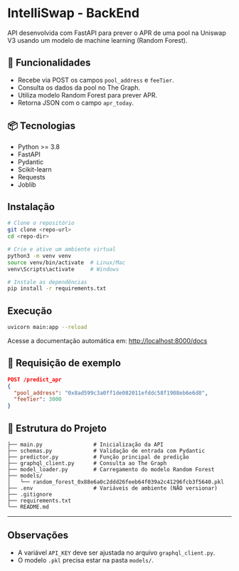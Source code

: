 # IntelliSwap - BackEnd

API desenvolvida com FastAPI para prever o APR de uma pool na Uniswap V3 usando um modelo de machine learning (Random Forest).

## 🚀 Funcionalidades

- Recebe via POST os campos `pool_address` e `feeTier`.
- Consulta os dados da pool no The Graph.
- Utiliza modelo Random Forest para prever APR.
- Retorna JSON com o campo `apr_today`.

## 📦 Tecnologias

- Python >= 3.8
- FastAPI
- Pydantic
- Scikit-learn
- Requests
- Joblib

## Instalação

```bash
# Clone o repositório
git clone <repo-url>
cd <repo-dir>

# Crie e ative um ambiente virtual
python3 -m venv venv
source venv/bin/activate  # Linux/Mac
venv\Scripts\activate     # Windows

# Instale as dependências
pip install -r requirements.txt
```

## Execução

```bash
uvicorn main:app --reload
```

Acesse a documentação automática em: [http://localhost:8000/docs](http://localhost:8000/docs)

## 🧪 Requisição de exemplo

```json
POST /predict_apr
{
  "pool_address": "0x8ad599c3a0ff1de082011efddc58f1908eb6e6d8",
  "feeTier": 3000
}
```

## 📁 Estrutura do Projeto

```
├── main.py                # Inicialização da API
├── schemas.py             # Validação de entrada com Pydantic
├── predictor.py           # Função principal de predição
├── graphql_client.py      # Consulta ao The Graph
├── model_loader.py        # Carregamento do modelo Random Forest
├── models/
│   └── random_forest_0x88e6a0c2ddd26feeb64f039a2c41296fcb3f5640.pkl
├── .env                   # Variáveis de ambiente (NÃO versionar)
├── .gitignore
├── requirements.txt
└── README.md
```

---

## Observações

- A variável `API_KEY` deve ser ajustada no arquivo `graphql_client.py`.
- O modelo `.pkl` precisa estar na pasta `models/`.

